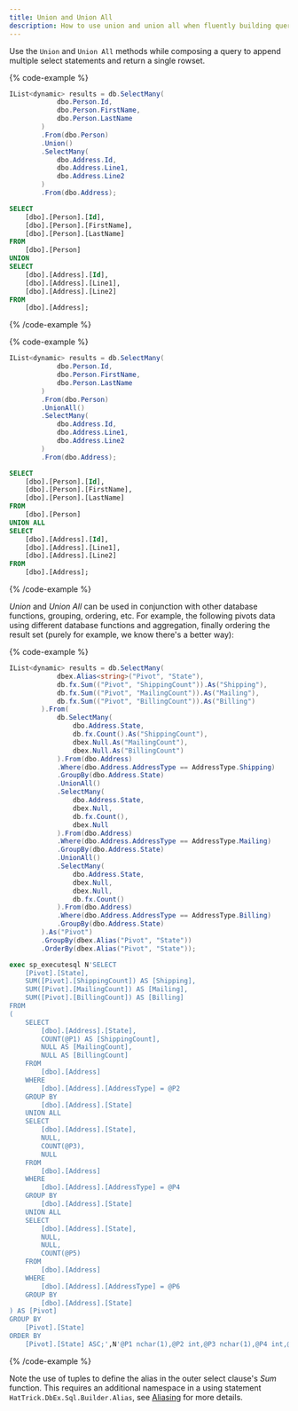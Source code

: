 ```yaml
---
title: Union and Union All
description: How to use union and union all when fluently building query expressions.
---
```


Use the `Union` and `Union All` methods while composing a query to append 
multiple select statements and return a single rowset.

{% code-example %}
```csharp
IList<dynamic> results = db.SelectMany(
            dbo.Person.Id,
            dbo.Person.FirstName,
            dbo.Person.LastName
        )
        .From(dbo.Person)
        .Union()
        .SelectMany(
            dbo.Address.Id,
            dbo.Address.Line1,
            dbo.Address.Line2
        )
        .From(dbo.Address);
```
```sql
SELECT
	[dbo].[Person].[Id],
	[dbo].[Person].[FirstName],
	[dbo].[Person].[LastName]
FROM
	[dbo].[Person]
UNION
SELECT
	[dbo].[Address].[Id],
	[dbo].[Address].[Line1],
	[dbo].[Address].[Line2]
FROM
	[dbo].[Address];
```
{% /code-example %}

{% code-example %}
```csharp
IList<dynamic> results = db.SelectMany(
            dbo.Person.Id,
            dbo.Person.FirstName,
            dbo.Person.LastName
        )
        .From(dbo.Person)
        .UnionAll()
        .SelectMany(
            dbo.Address.Id,
            dbo.Address.Line1,
            dbo.Address.Line2
        )
        .From(dbo.Address);
```
```sql
SELECT
	[dbo].[Person].[Id],
	[dbo].[Person].[FirstName],
	[dbo].[Person].[LastName]
FROM
	[dbo].[Person]
UNION ALL
SELECT
	[dbo].[Address].[Id],
	[dbo].[Address].[Line1],
	[dbo].[Address].[Line2]
FROM
	[dbo].[Address];
```
{% /code-example %}

*Union* and *Union All* can be used in conjunction with other database functions, grouping, ordering, etc.  For example, the following 
pivots data using different database functions and aggregation, finally ordering the result set (purely for example, we 
know there's a better way):

{% code-example %}
```csharp
IList<dynamic> results = db.SelectMany(
            dbex.Alias<string>("Pivot", "State"),
            db.fx.Sum(("Pivot", "ShippingCount")).As("Shipping"),
            db.fx.Sum(("Pivot", "MailingCount")).As("Mailing"),
            db.fx.Sum(("Pivot", "BillingCount")).As("Billing")
        ).From(
            db.SelectMany(
                dbo.Address.State,
                db.fx.Count().As("ShippingCount"),
                dbex.Null.As("MailingCount"),
                dbex.Null.As("BillingCount")
            ).From(dbo.Address)
            .Where(dbo.Address.AddressType == AddressType.Shipping)
            .GroupBy(dbo.Address.State)
            .UnionAll()
            .SelectMany(
                dbo.Address.State,
                dbex.Null,
                db.fx.Count(),
                dbex.Null
            ).From(dbo.Address)
            .Where(dbo.Address.AddressType == AddressType.Mailing)
            .GroupBy(dbo.Address.State)
            .UnionAll()
            .SelectMany(
                dbo.Address.State,
                dbex.Null,                        
                dbex.Null,
                db.fx.Count()
            ).From(dbo.Address)
            .Where(dbo.Address.AddressType == AddressType.Billing)
            .GroupBy(dbo.Address.State)
        ).As("Pivot")
        .GroupBy(dbex.Alias("Pivot", "State"))
        .OrderBy(dbex.Alias("Pivot", "State"));
```
```sql
exec sp_executesql N'SELECT
	[Pivot].[State],
	SUM([Pivot].[ShippingCount]) AS [Shipping],
	SUM([Pivot].[MailingCount]) AS [Mailing],
	SUM([Pivot].[BillingCount]) AS [Billing]
FROM
(
	SELECT
		[dbo].[Address].[State],
		COUNT(@P1) AS [ShippingCount],
		NULL AS [MailingCount],
		NULL AS [BillingCount]
	FROM
		[dbo].[Address]
	WHERE
		[dbo].[Address].[AddressType] = @P2
	GROUP BY
		[dbo].[Address].[State]
	UNION ALL
	SELECT
		[dbo].[Address].[State],
		NULL,
		COUNT(@P3),
		NULL
	FROM
		[dbo].[Address]
	WHERE
		[dbo].[Address].[AddressType] = @P4
	GROUP BY
		[dbo].[Address].[State]
	UNION ALL
	SELECT
		[dbo].[Address].[State],
		NULL,
		NULL,
		COUNT(@P5)
	FROM
		[dbo].[Address]
	WHERE
		[dbo].[Address].[AddressType] = @P6
	GROUP BY
		[dbo].[Address].[State]
) AS [Pivot]
GROUP BY
	[Pivot].[State]
ORDER BY
	[Pivot].[State] ASC;',N'@P1 nchar(1),@P2 int,@P3 nchar(1),@P4 int,@P5 nchar(1),@P6 int',@P1=N'*',@P2=0,@P3=N'*',@P4=1,@P5=N'*',@P6=2
```
{% /code-example %}

Note the use of tuples to define the alias in the outer select clause's *Sum* function.  This requires an additional namespace in a using statement `HatTrick.DbEx.Sql.Builder.Alias`, see [Aliasing](../aliasing/column) for more details.